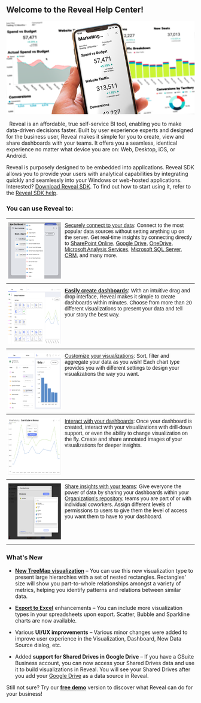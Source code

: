 ## Welcome to the Reveal Help Center!


![homePage\_All](images/homePage_All.png)

 
Reveal is an affordable, true self-service BI tool, enabling you to make
data-driven decisions faster. Built by user experience experts and
designed for the business user, Reveal makes it simple for you to
create, view and share dashboards with your teams. It offers you a
seamless, identical experience no matter what device you are on: Web,
Desktop, iOS, or Android. 

Reveal is purposely designed to be embedded into applications. Reveal SDK allows you to provide your users with analytical capabilities by integrating quickly and seamlessly into your Windows or web-hosted applications. Interested? [Download Reveal SDK](https://www.revealbi.io/download-sdk). To find out how to start using it, refer to the [Reveal SDK help](developer/index.md). 

### You can use Reveal to:

<style type="text/css">
.tg  {border-collapse:collapse;border-spacing:0;}
.tg td{font-family:Arial, sans-serif;font-size:14px;padding:10px 5px;overflow:hidden;word-break:normal;border-color:black;border-collapse:collapse;}
.tg th{font-family:Arial, sans-serif;font-size:14px;font-weight:normal;padding:10px 5px;overflow:hidden;word-break:normal;border-color:black;border-collapse:collapse;}
.tg .tg-0pky{text-align:left;vertical-align:top;border-top: 1px solid;border-collapse:collapse;

.table-responsive {
    background: #fff;
    border: none;}
</style>
<table class="tg">
<colgroup>
<col style="width: 30%" />
<col style="width: 70%" />
</colgroup>
  <tr>
    <th class="tg-0pky"><img src="images/dataSourcesHomePage_All.png" alt="Adding a data source dialog" width="200" height="150"></th>
    <th class="tg-0pky"><a href="~/en/datasources/overview.md">Securely connect to your data</a>: Connect to the most popular data sources without setting anything up on the server. Get real-time insights by connecting directly to <a href="~/en/datasources/sharepoint.md">SharePoint Online</a>, <a href="~/en/datasources/google-drive.md">Google Drive</a>, <a href="~/en/datasources/onedrive.md">OneDrive</a>, <a href="~/en/datasources/microsoft-analysis-services.md">Microsoft Analysis Services</a>, <a href="~/en/datasources/microsoft-sql-server.md">Microsoft SQL Server</a>, <a href="~/en/datasources/microsoft-dynamics-crm.md">CRM</a>, and many more.</th>
  </tr>
  <tr>
    <td class="tg-0pky"><img src="images/VisualizationEditorHomePage_All.png" alt="Selecting a Visualization type dialog" width="200" height="150"></td>
    <td class="tg-0pky"><a href="~/en/dashboards/creating-dashboards.md"><span style="font-weight:bold">Easily create dashboards</span></a><span style="font-weight:bold">:</span> With an intuitive drag and drop interface, Reveal makes it simple to create dashboards within minutes. Choose from more than 20 different visualizations to present your data and tell your story the best way.</td>
  </tr>
  <tr>
    <td class="tg-0pky"><img src="images/visualizations-editor.png" alt="Visualization editor" width="200" height="150"></td>
    <td class="tg-0pky"><a href="~/en/data-visualizations/visualizations-editor.md">Customize your visualizations</a>: Sort, filter and aggregate your data as you wish! Each chart type provides you with different settings to design your visualizations the way you want.</td>
  </tr>
  <tr>
    <td class="tg-0pky"><img src="images/dashboardsInteractHome_All.png" alt="Dashboard viewer show tooltips" width="200" height="150"></td>
    <td class="tg-0pky"><a href="~/en/dashboards/exporting-dashboards/overview.md">Interact with your dashboards</a>: Once your dashboard is created, interact with your visualizations with drill-down support, or even the ability to change visualization on the fly. Create and share annotated images of your visualizations for deeper insights.</td>
  </tr>
  <tr>
    <td class="tg-0pky"><img src="images/sharingHome_All.png" alt="Sharing dialog" width="200" height="150"></td>
    <td class="tg-0pky"><a href="~/en/dashboards/sharing-dashboards/sharing-dashboards.md">Share insights with your teams</a>: Give everyone the power of data by sharing your dashboards within your <a href="~/en/dashboards/teams/teams-collaboration-privacy.html#organization-team">Organization's repository</a>, teams you are part of or with individual coworkers. Assign different levels of permissions to users to give them the level of access you want them to have to your dashboard.</td>
  </tr>
</table>


### What's New

  - [**New TreeMap visualization**](~/en/data-visualizations/treemap-view.md) – You can use this new visualization type to present large hierarchies with a set of nested rectangles. Rectangles' size will show you part-to-whole relationships amongst a variety of metrics, helping you identify patterns and relations between similar data.

  - [**Export to Excel**](~/en/dashboards/exporting-dashboards/excel-data-format.md) enhancements – You can include more visualization types in your spreadsheets upon export. Scatter, Bubble and Sparkline charts are now available.

  - Various **UI/UX improvements** – Various minor changes were added to improve user experience in the Visualization, Dashboard, New Data Source dialog, etc.
  
  - Added **support for Shared Drives in Google Drive** – If you have a GSuite Business account, you can now access your Shared Drives data and use it to build visualizations in Reveal. You will see your Shared Drives after you add your [Google Drive](~/en/datasources/google-drive.md) as a data source in Reveal.


Still not sure? Try our [**free demo**](https://app.revealbi.io/Login?provider=Demo&_ga=2.197140908.2008019520.1580398635-1419162557.1572354605) version to discover what Reveal can do for your business!
